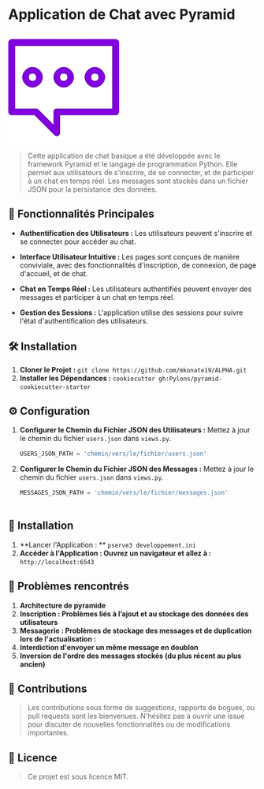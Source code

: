 # Application de Chat avec Pyramid

![Logo de l'Application](projet/image.png)

> Cette application de chat basique a été développée avec le framework Pyramid et le langage de programmation Python. Elle permet aux utilisateurs de s'inscrire, de se connecter, et de participer à un chat en temps réel. Les messages sont stockés dans un fichier JSON pour la persistance des données.


## 🚀 Fonctionnalités Principales

- **Authentification des Utilisateurs :** Les utilisateurs peuvent s'inscrire et se connecter pour accéder au chat.
  
- **Interface Utilisateur Intuitive :** Les pages sont conçues de manière conviviale, avec des fonctionnalités d'inscription, de connexion, de page d'accueil, et de chat.

- **Chat en Temps Réel :** Les utilisateurs authentifiés peuvent envoyer des messages et participer à un chat en temps réel.

- **Gestion des Sessions :** L'application utilise des sessions pour suivre l'état d'authentification des utilisateurs.


## 🛠️ Installation

1. **Cloner le Projet :** `git clone https://github.com/mkonate19/ALPHA.git`
2. **Installer les Dépendances :** `cookiecutter gh:Pylons/pyramid-cookiecutter-starter`



## ⚙️ Configuration

1. **Configurer le Chemin du Fichier JSON des Utilisateurs :** Mettez à jour le chemin du fichier `users.json` dans `views.py`.
   ```python
   USERS_JSON_PATH = 'chemin/vers/le/fichier/users.json'
2. **Configurer le Chemin du Fichier JSON des Messages :** Mettez à jour le chemin du fichier `users.json` dans `views.py`.
   ```python
   MESSAGES_JSON_PATH = 'chemin/vers/le/fichier/messages.json'



## 🚀 Installation

1. **Lancer l'Application : ** `pserve3 developpement.ini`
2. **Accéder à l'Application : Ouvrez un navigateur et allez à :** `http://localhost:6543`



## 🐞 Problèmes rencontrés

1. **Architecture de pyramide**
2. **Inscription : Problèmes liés à l’ajout et au stockage des données des utilisateurs**
3. **Messagerie : Problèmes de stockage des messages et de duplication lors de l'actualisation :**
4. **Interdiction d'envoyer un même message en doublon**
5. **Inversion de l'ordre des messages stockés (du plus récent au plus ancien)**



## 🤝 Contributions

> Les contributions sous forme de suggestions, rapports de bogues, ou pull requests sont les bienvenues. N'hésitez pas à ouvrir une issue pour discuter de nouvelles fonctionnalités ou de modifications importantes.



## 📝 Licence

> Ce projet est sous licence MIT.

